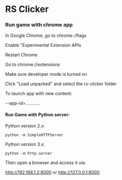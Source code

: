 # RS Clicker

### Run game with chrome app

In Google Chrome, go to chrome::/flags

Enable "Experimental Extension APIs

Restart Chrome

Go to chrome://extensions

Make sure developer mode is turned on

Click "Load unpacked" and select the rs-clicker folder

To launch app with new content:

--app-id=...........


#### Run Game with Python server:

Python version 2.x:

`python -m SimpleHTTPServer`

Python version 3.x:

`python -m http.server`

Then open a browser and access it via:

http://192.168.1.2:8000 
or
http://127.0.0.1:8000


